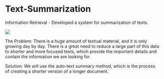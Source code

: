 # Text-Summarization
Information Retrieval - Developed a system for summarization of texts.


<p style="display: flex;">
    <img src="https://github.com/mor0981/Text-Summarization-/blob/master/image.png" >
</p>

The Problem:
There is a huge amount of textual material, and it is only growing day by day. There is a great need to reduce a large part of this data to shorter and more focused texts, which provide the important details and contain the information we are looking for.

Solution:
We will use the auto-text summary method, which is the process of creating a shorter version of a longer document.
